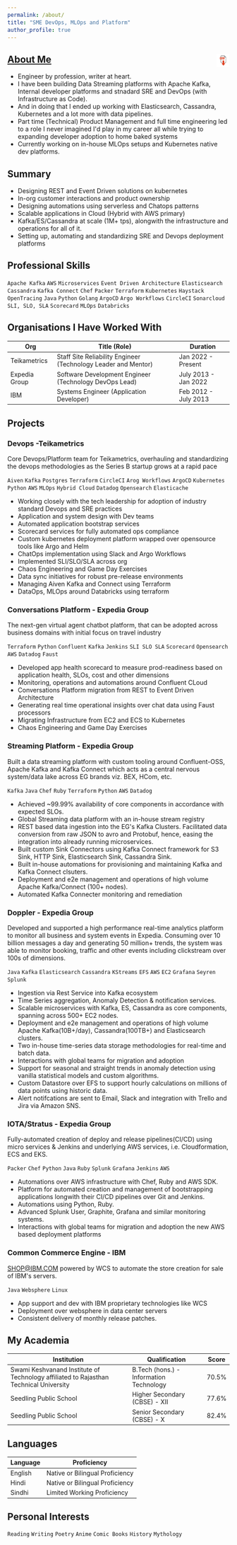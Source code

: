 ```yaml
---
permalink: /about/
title: "SME DevOps, MLOps and Platform"
author_profile: true
---
```


## [About Me](https://www.linkedin.com/in/vikaslalwani/) <span style="float: right; margin-left: 20px;"><a href="/assets/files/Vikas-Lalwani-SRE-Devops-Platform.pdf" download><img src="/assets/icons/download-pdf.png" alt="Download PDF" width="30" height="30"></a></span>

- Engineer by profession, writer at heart. 
- I have been building Data Streaming platforms with Apache Kafka, Internal developer platforms and stnadard SRE and DevOps (with Infrastructure as Code).  
- And in doing that I ended up working with Elasticsearch, Cassandra, Kubernetes and a lot more with data pipelines.  
- Part time (Technical) Product Management and full time engineering led to a role I never imagined I'd play in my career all while trying to expanding developer adoption to home baked systems
- Currently working on in-house MLOps setups and Kubernetes native dev platforms.

## Summary

- Designing REST and Event Driven solutions on kubernetes
- In-org customer interactions and product ownership
- Designing automations using serverless and Chatops patterns
- Scalable applications in Cloud (Hybrid with AWS primary)
- Kafka/ES/Cassandra at scale (1M+ tps), alongwith the infrastructure and operations for all of it.
- Setting up, automating and standardizing SRE and Devops deployment platforms

## Professional Skills

`Apache Kafka` `AWS` `Microservices` `Event Driven Architecture` `Elasticsearch` `Cassandra` `Kafka Connect` `Chef` `Packer` `Terraform` `Kubernetes` `Haystack` `OpenTracing` `Java` `Python` `Golang` `ArgoCD` `Argo Workflows` `CircleCI` `Sonarcloud` `SLI, SLO, SLA` `Scorecard` `MLOps` `Databricks` 

## Organisations I Have Worked With

| Org | Title (Role) | Duration |
| ----------- | ----------- | ----------- |
| Teikametrics | Staff Site Reliability Engineer (Technology Leader and Mentor) | Jan 2022 - Present |
| Expedia Group | Software Development Engineer (Technology DevOps Lead) | July 2013 - Jan 2022 |
| IBM | Systems Engineer (Application Developer) | Feb 2012 - July 2013 |

## Projects

### Devops -Teikametrics

Core Devops/Platform team for Teikametrics, overhauling and standardizing the devops methodologies as the Series B startup grows at a rapid pace

`Aiven` `Kafka` `Postgres` `Terraform` `CircleCI` `Arog Workflows` `ArgoCD` `Kubernetes` `Python` `AWS` `MLOps` `Hybrid Cloud` `Datadog` `Opensearch` `Elasticache`

- Working closely with the tech leadership for adoption of industry standard Devops and SRE practices
- Application and system design with Dev teams
- Automated application bootstrap services
- Scorecard services for fully automated ops compliance
- Custom kubernetes deployment platform wrapped over opensource tools like Argo and Helm
- ChatOps implementation using Slack and Argo Workflows
- Implemented SLI/SLO/SLA across org
- Chaos Engineering and Game Day Exercises
- Data sync initiatives for robust pre-release environments
- Managing Aiven Kafka and Connect using Terraform
- DataOps, MLOps around Databricks using terraform

### Conversations Platform - Expedia Group

The next-gen virtual agent chatbot platform, that can be adopted across business domains with initial focus on travel industry

`Terraform` `Python` `Confluent` `Kafka` `Jenkins` `SLI SLO SLA` `Scorecard` `Opensearch` `AWS` `Datadog` `Faust`

- Developed app health scorecard to measure prod-readiness based on application health, SLOs, cost and other dimensions
- Monitoring, operations and automations around Confluent CLoud
- Conversations Platform migration from REST to Event Driven Architecture
- Generating real time operational insights over chat data using Faust processors
- Migrating Infrastructure from EC2 and ECS to Kubernetes
- Chaos Engineering and Game Day Exercises

### Streaming Platform - Expedia Group

Built a data streaming platform with custom tooling around Confluent-OSS, Apache Kafka and Kafka Connect which acts as a central nervous system/data lake across EG brands viz. BEX, HCom, etc. 

`Kafka` `Java` `Chef` `Ruby` `Terraform` `Python` `AWS` `Datadog`

- Achieved ~99.99% availability of core components in accordance with expected SLOs.
- Global Streaming data platform with an in-house stream registry
- REST based data ingestion into the EG's Kafka Clusters. Facilitated data conversion from raw JSON to avro and Protobuf, hence, easing the integration into already running microservices.
- Built custom Sink Connectors using Kafka Connect framework for S3 Sink, HTTP Sink, Elasticsearch Sink, Cassandra Sink.
- Built in-house automations for provisioning and maintaining Kafka and Kafka Connect clsuters.
- Deployment and e2e management and operations of high volume Apache Kafka/Connect (100+ nodes). 
- Automated Kafka Connecter monitoring and remediation


### Doppler - Expedia Group

Developed and supported a high performance real-time analytics platform to monitor all business and system events in Expedia. Consuming over 10 billion messages a day and generating 50 million+ trends, the system was able to monitor booking, traffic and other events including clickstream over 100s of dimensions.

`Java` `Kafka` `Elasticsearch` `Cassandra` `KStreams` `EFS` `AWS` `EC2` `Grafana` `Seyren` `Splunk`

- Ingestion via Rest Service into Kafka ecosystem
- Time Series aggregation, Anomaly Detection & notification services.
- Scalable microservices with Kafka, ES, Cassandra as core components, spanning across 500+ EC2 nodes.
- Deployment and e2e management and operations of high volume Apache Kafka(10B+/day), Cassandra(100TB+) and Elasticsearch clusters.
- Two in-house time-series data storage methodologies for real-time and batch data.
- Interactions with global teams for migration and adoption
- Support for seasonal and straight trends in anomaly detection using vanilla statistical models and custom algorithms.
- Custom Datastore over EFS to support hourly calculations on millions of data points using historic data.
- Alert notifcations are sent to Email, Slack and integration with Trello and Jira via Amazon SNS.

### IOTA/Stratus - Expedia Group

Fully-automated creation of deploy and release pipelines(CI/CD) using micro services & Jenkins and underlying AWS services, i.e. Cloudformation, ECS and EKS.

`Packer` `Chef` `Python` `Java` `Ruby` `Splunk` `Grafana` `Jenkins` `AWS`

- Automations over AWS infrastructure with Chef, Ruby and AWS SDK.
- Platform for automated creation and management of bootstrapping applications longwith their CI/CD pipelines over Git and Jenkins.
- Automations using Python, Ruby.
- Advanced Splunk User, Graphite, Grafana and similar monitoring
systems.
- Interactions with global teams for migration and adoption the new
AWS based deployment platforms

### Common Commerce Engine - IBM

SHOP@IBM.COM powered by WCS to automate the store creation for sale of IBM's servers.

`Java` `Websphere` `Linux`

- App support and dev with IBM proprietary technologies like WCS
- Deployment over websphere in data center servers
- Consistent delivery of monthly release patches.

## My Academia

| Institution | Qualification | Score |
| ----------- | ----------- | ----------- |
| Swami Keshvanand Institute of Technology affiliated to Rajasthan Technical University | B.Tech (hons.) - Information Technology | 70.5% |
| Seedling Public School | Higher Secondary (CBSE) - XII| 77.6% |
| Seedling Public School | Senior Secondary (CBSE) - X | 82.4% |


## Languages

| Language | Proficiency |
| ----------- | ----------- |
| English | Native or Bilingual Proficiency |
| Hindi | Native or Bilingual Proficiency |
| Sindhi | Limited Working Proficiency |

## Personal Interests

`Reading` `Writing` `Poetry` `Anime` `Comic Books` `History` `Mythology`
